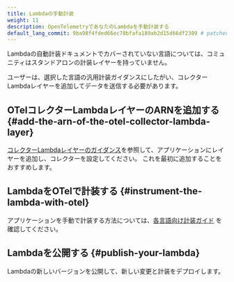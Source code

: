 ```yaml
---
title: Lambdaの手動計装
weight: 11
description: OpenTelemetryであなたのLambdaを手動計装する
default_lang_commit: 9ba98f4fded66ec78bfafa189ab2d15d66df2309 # patched
---
```


Lambdaの自動計装ドキュメントでカバーされていない言語については、コミュニティはスタンドアロンの計装レイヤーを持っていません。

ユーザーは、選択した言語の汎用計装ガイダンスにしたがい、コレクターLambdaレイヤーを追加してデータを送信する必要があります。

## OTelコレクターLambdaレイヤーのARNを追加する {#add-the-arn-of-the-otel-collector-lambda-layer}

[コレクターLambdaレイヤーのガイダンス](../lambda-collector/)を参照して、アプリケーションにレイヤーを追加し、コレクターを設定してください。
これを最初に追加することをおすすめします。

## LambdaをOTelで計装する {#instrument-the-lambda-with-otel}

アプリケーションを手動で計装する方法については、[各言語向け計装ガイド](/docs/languages/) を確認してください。

## Lambdaを公開する {#publish-your-lambda}

Lambdaの新しいバージョンを公開して、新しい変更と計装をデプロイします。
